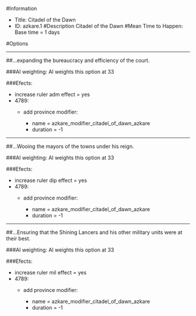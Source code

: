 #Information
 - Title: Citadel of the Dawn
 - ID: azkare.1
#Description
Citadel of the Dawn
#Mean Time to Happen:
Base time = 1 days

#Options

___
##...expanding the bureaucracy and efficiency of the court.

###AI weighting:
AI weights this option at 33


###Efects:<ul><li>increase ruler adm effect = yes</li><li>4789:</li><ul><li>add province modifier:</li><ul><li>name = azkare_modifier_citadel_of_dawn_azkare</li><li>duration = -1</li></ul></ul></ul>

___
##...Wooing the mayors of the towns under his reign.

###AI weighting:
AI weights this option at 33


###Efects:<ul><li>increase ruler dip effect = yes</li><li>4789:</li><ul><li>add province modifier:</li><ul><li>name = azkare_modifier_citadel_of_dawn_azkare</li><li>duration = -1</li></ul></ul></ul>

___
##...Ensuring that the Shining Lancers and his other military units were at their best.

###AI weighting:
AI weights this option at 33


###Efects:<ul><li>increase ruler mil effect = yes</li><li>4789:</li><ul><li>add province modifier:</li><ul><li>name = azkare_modifier_citadel_of_dawn_azkare</li><li>duration = -1</li></ul></ul></ul>
